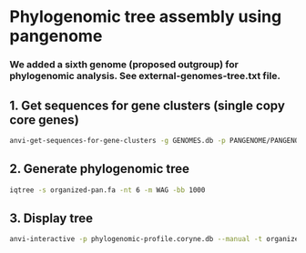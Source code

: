 # Phylogenomic tree assembly using pangenome
### We added a sixth genome (proposed outgroup) for phylogenomic analysis. See external-genomes-tree.txt file.
## 1. Get sequences for gene clusters (single copy core genes) 
```sh
anvi-get-sequences-for-gene-clusters -g GENOMES.db -p PANGENOME/PANGENOME-PAN.db -o organized-pan.fa --min-num-genomes-gene-cluster-occurs 6 -max-num-genes-from-each-genome 1 --max-functional-homogeneity-index 0.9 --min-geometric-homogeneity-index 1 --concatenate-gene-cluster
```
## 2. Generate phylogenomic tree 
```sh
iqtree -s organized-pan.fa -nt 6 -m WAG -bb 1000
```
## 3. Display tree
```sh
anvi-interactive -p phylogenomic-profile.coryne.db --manual -t organized-pan.fa.contree
```












